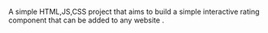 A simple HTML,JS,CSS project that aims to build a simple interactive rating component that can be added to any website .
